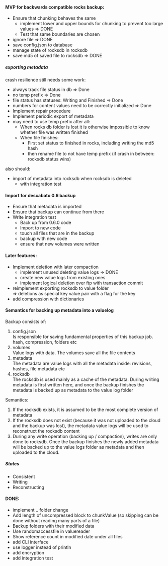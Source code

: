 #### MVP for backwards compatible rocks backup:
- Ensure that chunking behaves the same
    - implement lower and upper bounds for chunking to prevent too large values => DONE
    - Test that same boundaries are chosen
- ignore file => DONE
- save config.json to database
- manage state of rocksdb in rocksdb
- save md5 of saved file to rocksdb => DONE

##### exporting metadata
crash resilience still needs some work:
- always track file status in db => Done
- no temp prefix => Done
- file status has statuses: Writing and Finished => Done
- numbers for content values need to be correctly initialized => Done
- Implement repair procedure
- Implement periodic export of metadata
- may need to use temp prefix after all:
    - When rocks db folder is lost it is otherwise impossible to know whether file was written finished
    - When file finishes:
        - First set status to finished in rocks, including writing the md5 hash
        - then rename file to not have temp prefix (if crash in between: rocksdb status wins)  

also should:
- import of metadata into rocksdb when rocksdb is deleted
    - with integration test

#### Import for descabato 0.6 backup
- Ensure that metadata is imported
- Ensure that backup can continue from there
- Write integration test
    - Back up from 0.6.0 code
    - Import to new code
    - touch all files that are in the backup
    - backup with new code
    - ensure that new volumes were written

#### Later features:
- Implement deletion with later compaction
    - implement unused deleting value logs => DONE
    - create new value logs from existing ones
    - implement logical deletion over ftp with transaction commit
- reimplement exporting rocksdb to value folder \
    => deletions as special key value pair with a flag for the key  
- add compression with dictionaries

#### Semantics for backing up metadata into a valuelog
Backup consists of:
1. config.json \
    Is responsible for saving fundamental properties of this backup job. hash, compression, folders etc
1. volumes \
    Value logs with data. The volumes save all the file contents
1. metadata \
    The metadata are value logs with all the metadata inside: revisions, hashes, file metadata etc 
1. rocksdb \
    The rocksdb is used mainly as a cache of the metadata. During writing metadata is first written here,
    and once the backup finishes the metadata is backed up as metadata to the value log folder

Semantics:
1. If the rocksdb exists, it is assumed to be the most complete version of metadata
2. If the rocksdb does not exist (because it was not uploaded to the cloud and the backup was lost), the
metadata value logs will be used to reconstruct the rocksdb content
3. During any write operation (backing up / compaction), writes are only done to rocksdb. Once the backup
finishes the newly added metadata will be backed up to the value logs folder as metadata and then uploaded 
to the cloud.
 
##### States
- Consistent
- Writing
- Reconstructing

#### DONE:
- implement .. folder change
- Add length of uncompressed block to chunkValue (so skipping can be done without reading many parts of a file)
- Backup folders with their modified data
- Use randomaccessfile in valuereader
- Show reference count in modified date under all files
- add CLI interface
- use logger instead of println
- add encryption
- add integration test